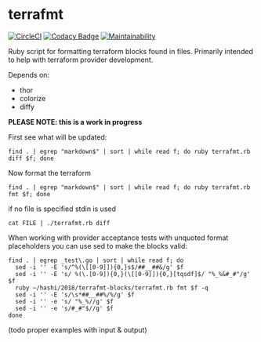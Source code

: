 terrafmt
==================

[![CircleCI](https://circleci.com/gh/katbyte/terrafmt/tree/master.svg?style=svg)](https://circleci.com/gh/katbyte/terrafmt/tree/master)
[![Codacy Badge](https://api.codacy.com/project/badge/Grade/e80a8023626d4ecfa551cc75f88ae89f)](https://www.codacy.com/app/katbyte/terrafmt?utm_source=github.com&amp;utm_medium=referral&amp;utm_content=katbyte/terrafmt&amp;utm_campaign=Badge_Grade)
[![Maintainability](https://api.codeclimate.com/v1/badges/aaade40b149e1be650a8/maintainability)](https://codeclimate.com/github/katbyte/terrafmt/maintainability)

Ruby script for formatting terraform blocks found in files. Primarily intended to help with terraform provider development.

Depends on:
  - thor
  - colorize
  - diffy

**PLEASE NOTE: this is a work in progress** 

First see what will be updated:
```shell
find . | egrep "markdown$" | sort | while read f; do ruby terrafmt.rb diff $f; done
``` 

Now format the terraform
```shell
find . | egrep "markdown$" | sort | while read f; do ruby terrafmt.rb fmt $f; done
``` 

if no file is specified stdin is used

```shell
cat FILE | ./terrafmt.rb diff
```

When working with provider acceptance tests with unquoted format placeholders you can use sed to make the blocks valid:

```shell
find . | egrep _test\.go | sort | while read f; do 
  sed -i '' -E 's/^%(\[[0-9]]){0,}s$/##__##&/g' $f
  sed -i '' -E 's/ %(\.[0-9]){0,}(\[[0-9]]){0,}[tqsdf]$/ "%_%&#_#"/g' $f
  ruby ~/hashi/2018/terrafmt-blocks/terrafmt.rb fmt $f -q
  sed -i '' -E 's/\s*##__##%/%/g' $f
  sed -i '' -e 's/ "%_%//g' $f
  sed -i '' -e 's/#_#"$//g' $f 
done
```

(todo proper examples with input & output)
